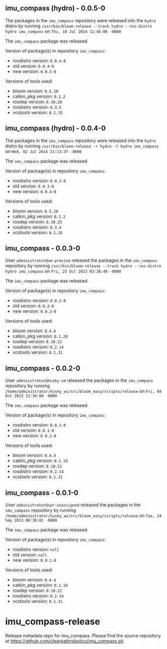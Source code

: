 ## imu_compass (hydro) - 0.0.5-0

The packages in the `imu_compass` repository were released into the `hydro` distro by running `/usr/bin/bloom-release --track hydro --ros-distro hydro imu_compass` on `Thu, 10 Jul 2014 11:44:06 -0000`

The `imu_compass` package was released.

Version of package(s) in repository `imu_compass`:
- rosdistro version: `0.0.4-0`
- old version: `0.0.4-0`
- new version: `0.0.5-0`

Versions of tools used:
- bloom version: `0.5.10`
- catkin_pkg version: `0.2.2`
- rosdep version: `0.10.28`
- rosdistro version: `0.3.5`
- vcstools version: `0.1.35`


## imu_compass (hydro) - 0.0.4-0

The packages in the `imu_compass` repository were released into the `hydro` distro by running `/usr/bin/bloom-release -r hydro -t hydro imu_compass` on `Wed, 02 Jul 2014 21:13:37 -0000`

The `imu_compass` package was released.

Version of package(s) in repository `imu_compass`:
- rosdistro version: `0.0.3-0`
- old version: `0.0.3-0`
- new version: `0.0.4-0`

Versions of tools used:
- bloom version: `0.5.10`
- catkin_pkg version: `0.2.2`
- rosdep version: `0.10.25`
- rosdistro version: `0.3.4`
- vcstools version: `0.1.35`


## imu_compass - 0.0.3-0

User `administrator@vm-precise` released the packages in the `imu_compass` repository by running `/usr/bin/bloom-release --track hydro --ros-distro hydro imu_compass` on `Fri, 25 Oct 2013 03:38:49 -0000`

The `imu_compass` package was released.

Version of package(s) in repository `imu_compass`:
- rosdistro version: `0.0.2-0`
- old version: `0.0.2-0`
- new version: `0.0.3-0`

Versions of tools used:
- bloom version: `0.4.4`
- catkin_pkg version: `0.1.20`
- rosdep version: `0.10.22`
- rosdistro version: `0.2.14`
- vcstools version: `0.1.31`


## imu_compass - 0.0.2-0

User `administrator@husky-vm` released the packages in the `imu_compass` repository by running `/home/administrator/husky_ws/src/bloom_easy/scripts/release` on `Fri, 04 Oct 2013 12:34:08 -0000`

The `imu_compass` package was released.

Version of package(s) in repository `imu_compass`:
- rosdistro version: `0.0.1-0`
- old version: `0.0.1-0`
- new version: `0.0.2-0`

Versions of tools used:
- bloom version: `0.4.4`
- catkin_pkg version: `0.1.19`
- rosdep version: `0.10.21`
- rosdistro version: `0.2.14`
- vcstools version: `0.1.31`


## imu_compass - 0.0.1-0

User `administrator@cpr-unassigned` released the packages in the `imu_compass` repository by running `/home/administrator/husky_ws/src/bloom_easy/scripts/release` on `Tue, 24 Sep 2013 00:39:01 -0000`

The `imu_compass` package was released.

Version of package(s) in repository `imu_compass`:
- rosdistro version: `null`
- old version: `null`
- new version: `0.0.1-0`

Versions of tools used:
- bloom version: `0.4.4`
- catkin_pkg version: `0.1.19`
- rosdep version: `0.10.21`
- rosdistro version: `0.2.14`
- vcstools version: `0.1.31`


imu_compass-release
===================

Release metadata repo for imu_compass. Please find the source repository at https://github.com/clearpathrobotics/imu_compass.git.
